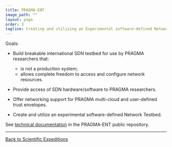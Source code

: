 ```yaml
---
title: PRAGMA-ENT 
image_path: ""
layout: page
order: 3
tagline: Creating and utilizing an Experimental software-defined Network Testbed
---
```


<span class="strongword">Goals:</span>

* Build breakable international SDN testbed for use by PRAGMA researchers that:

  * is not a production system;
  * allows complete freedom to access and configure network resources.<br>
  

* Provide access of SDN hardware/software to PRAGMA researchers.

* Offer networking support for PRAGMA multi-cloud and user-defined trust envelopes.

* Create and utilize an experimental software-defined Network Testbed.

See [technical documentation][1] in the PRAGMA-ENT public repository.

[1]: https://github.com/pragmagrid/pragma_ent/wiki

<hr class="primary">
<p> <a href="/projects"> Back to Scientific Expeditions </a> </p>

